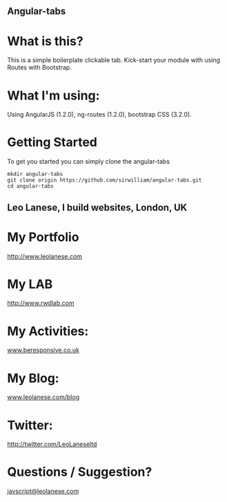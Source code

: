 ## Angular-tabs 


# What is this?
This is a simple boilerplate clickable tab. 
Kick-start your module with using Routes with Bootstrap.


# What I'm using:
Using AngularJS (1.2.0), ng-routes (1.2.0), bootstrap CSS (3.2.0).


# Getting Started
To get you started you can simply clone the angular-tabs


```
mkdir angular-tabs 
git clone origin https://github.com/sirwilliam/angular-tabs.git
cd angular-tabs
```



## Leo Lanese, I build websites, London, UK<br>


# My Portfolio<br>
<a href="http://www.leolanese.com" target="_blank">http://www.leolanese.com</a><br>

# My LAB<br>
<a href="http://www.rwdlab.com" target="_blank">http://www.rwdlab.com</a><br>

# My Activities:<br>
<a href="www.beresponsive.co.uk" target="_blank">www.beresponsive.co.uk</a><br>

# My Blog:<br>
<a href="www.leolanese.com/blog" target="_blank">www.leolanese.com/blog</a><br>

# Twitter:<br>
<a href="http://twitter.com/LeoLaneseltd" target="_blank">http://twitter.com/LeoLaneseltd</a><br>

# Questions / Suggestion?<br>
<a href="mail:to">javscript@leolanese.com</a><br>